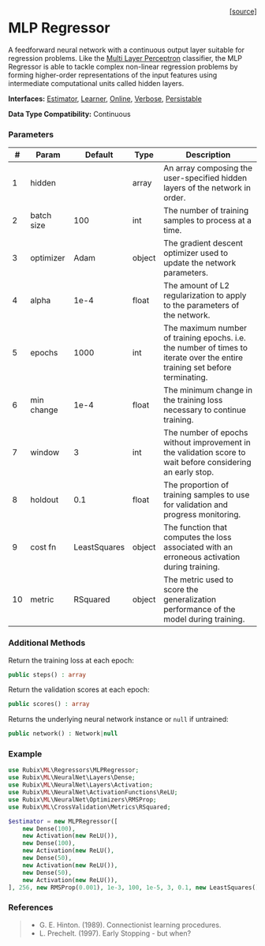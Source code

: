 <span style="float:right;"><a href="https://github.com/RubixML/RubixML/blob/master/src/Regressors/MLPRegressor.php">[source]</a></span>

# MLP Regressor
A feedforward neural network with a continuous output layer suitable for regression problems. Like the [Multi Layer Perceptron](../classifiers/multi-layer-perceptron.md) classifier, the MLP Regressor is able to tackle complex non-linear regression problems by forming higher-order representations of the input features using intermediate computational units called hidden layers.

**Interfaces:** [Estimator](../estimator.md), [Learner](../learner.md), [Online](../online.md), [Verbose](../verbose.md), [Persistable](../persistable.md)

**Data Type Compatibility:** Continuous

### Parameters
| # | Param | Default | Type | Description |
|---|---|---|---|---|
| 1 | hidden | | array | An array composing the user-specified hidden layers of the network in order. |
| 2 | batch size | 100 | int | The number of training samples to process at a time. |
| 3 | optimizer | Adam | object | The gradient descent optimizer used to update the network parameters. |
| 4 | alpha | 1e-4 | float | The amount of L2 regularization to apply to the parameters of the network. |
| 5 | epochs | 1000 | int | The maximum number of training epochs. i.e. the number of times to iterate over the entire training set before terminating. |
| 6 | min change | 1e-4 | float | The minimum change in the training loss necessary to continue training. |
| 7 | window | 3 | int | The number of epochs without improvement in the validation score to wait before considering an early stop. |
| 8 | holdout | 0.1 | float | The proportion of training samples to use for validation and progress monitoring. |
| 9 | cost fn | LeastSquares | object | The function that computes the loss associated with an erroneous activation during training. |
| 10 | metric | RSquared | object | The metric used to score the generalization performance of the model during training. |

### Additional Methods
Return the training loss at each epoch:
```php
public steps() : array
```

Return the validation scores at each epoch:
```php
public scores() : array
```

Returns the underlying neural network instance or `null` if untrained:
```php
public network() : Network|null
```

### Example
```php
use Rubix\ML\Regressors\MLPRegressor;
use Rubix\ML\NeuralNet\Layers\Dense;
use Rubix\ML\NeuralNet\Layers\Activation;
use Rubix\ML\NeuralNet\ActivationFunctions\ReLU;
use Rubix\ML\NeuralNet\Optimizers\RMSProp;
use Rubix\ML\CrossValidation\Metrics\RSquared;

$estimator = new MLPRegressor([
	new Dense(100),
	new Activation(new ReLU()),
	new Dense(100),
	new Activation(new ReLU(),
	new Dense(50),
	new Activation(new ReLU()),
	new Dense(50),
	new Activation(new ReLU()),
], 256, new RMSProp(0.001), 1e-3, 100, 1e-5, 3, 0.1, new LeastSquares(), new RSquared());
```

### References
>- G. E. Hinton. (1989). Connectionist learning procedures.
>- L. Prechelt. (1997). Early Stopping - but when?